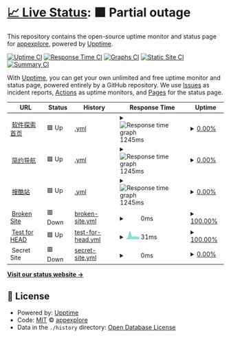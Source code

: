 # [📈 Live Status](https://demo.upptime.js.org): <!--live status--> **🟧 Partial outage**

This repository contains the open-source uptime monitor and status page for [appexplore](https://www.jianavi.com), powered by [Upptime](https://github.com/upptime/upptime).

[![Uptime CI](https://github.com/appexplore/check/workflows/Uptime%20CI/badge.svg)](https://github.com/upptime/upptime/actions?query=workflow%3A%22Uptime+CI%22)
[![Response Time CI](https://github.com/appexplore/check/workflows/Response%20Time%20CI/badge.svg)](https://github.com/upptime/upptime/actions?query=workflow%3A%22Response+Time+CI%22)
[![Graphs CI](https://github.com/appexplore/check/workflows/Graphs%20CI/badge.svg)](https://github.com/upptime/upptime/actions?query=workflow%3A%22Graphs+CI%22)
[![Static Site CI](https://github.com/appexplore/check/workflows/Static%20Site%20CI/badge.svg)](https://github.com/upptime/upptime/actions?query=workflow%3A%22Static+Site+CI%22)
[![Summary CI](https://github.com/appexplore/check/workflows/Summary%20CI/badge.svg)](https://github.com/upptime/upptime/actions?query=workflow%3A%22Summary+CI%22)

With [Upptime](https://upptime.js.org), you can get your own unlimited and free uptime monitor and status page, powered entirely by a GitHub repository. We use [Issues](https://github.com/appexplore/check/issues) as incident reports, [Actions](https://github.com/appexplore/check/actions) as uptime monitors, and [Pages](https://demo.upptime.js.org) for the status page.

<!--start: status pages-->
<!-- This summary is generated by Upptime (https://github.com/upptime/upptime) -->
<!-- Do not edit this manually, your changes will be overwritten -->
<!-- prettier-ignore -->
| URL | Status | History | Response Time | Uptime |
| --- | ------ | ------- | ------------- | ------ |
| <img alt="" src="https://favicons.githubusercontent.com/www.gappts.cn" height="13"> [软件探索首页](https://www.gappts.cn) | 🟩 Up | [.yml](https://github.com/appexplore/check/commits/HEAD/history/.yml) | <details><summary><img alt="Response time graph" src="./graphs//response-time-week.png" height="20"> 1245ms</summary><br><a href="https://appexplore.github.io/check/history/"><img alt="Response time 1150" src="https://img.shields.io/endpoint?url=https%3A%2F%2Fraw.githubusercontent.com%2Fappexplore%2Fcheck%2FHEAD%2Fapi%2F%2Fresponse-time.json"></a><br><a href="https://appexplore.github.io/check/history/"><img alt="24-hour response time 1296" src="https://img.shields.io/endpoint?url=https%3A%2F%2Fraw.githubusercontent.com%2Fappexplore%2Fcheck%2FHEAD%2Fapi%2F%2Fresponse-time-day.json"></a><br><a href="https://appexplore.github.io/check/history/"><img alt="7-day response time 1245" src="https://img.shields.io/endpoint?url=https%3A%2F%2Fraw.githubusercontent.com%2Fappexplore%2Fcheck%2FHEAD%2Fapi%2F%2Fresponse-time-week.json"></a><br><a href="https://appexplore.github.io/check/history/"><img alt="30-day response time 1150" src="https://img.shields.io/endpoint?url=https%3A%2F%2Fraw.githubusercontent.com%2Fappexplore%2Fcheck%2FHEAD%2Fapi%2F%2Fresponse-time-month.json"></a><br><a href="https://appexplore.github.io/check/history/"><img alt="1-year response time 1150" src="https://img.shields.io/endpoint?url=https%3A%2F%2Fraw.githubusercontent.com%2Fappexplore%2Fcheck%2FHEAD%2Fapi%2F%2Fresponse-time-year.json"></a></details> | <details><summary><a href="https://appexplore.github.io/check/history/">0.00%</a></summary><a href="https://appexplore.github.io/check/history/"><img alt="All-time uptime 0.00%" src="https://img.shields.io/endpoint?url=https%3A%2F%2Fraw.githubusercontent.com%2Fappexplore%2Fcheck%2FHEAD%2Fapi%2F%2Fuptime.json"></a><br><a href="https://appexplore.github.io/check/history/"><img alt="24-hour uptime 0.00%" src="https://img.shields.io/endpoint?url=https%3A%2F%2Fraw.githubusercontent.com%2Fappexplore%2Fcheck%2FHEAD%2Fapi%2F%2Fuptime-day.json"></a><br><a href="https://appexplore.github.io/check/history/"><img alt="7-day uptime 0.00%" src="https://img.shields.io/endpoint?url=https%3A%2F%2Fraw.githubusercontent.com%2Fappexplore%2Fcheck%2FHEAD%2Fapi%2F%2Fuptime-week.json"></a><br><a href="https://appexplore.github.io/check/history/"><img alt="30-day uptime 0.00%" src="https://img.shields.io/endpoint?url=https%3A%2F%2Fraw.githubusercontent.com%2Fappexplore%2Fcheck%2FHEAD%2Fapi%2F%2Fuptime-month.json"></a><br><a href="https://appexplore.github.io/check/history/"><img alt="1-year uptime 0.00%" src="https://img.shields.io/endpoint?url=https%3A%2F%2Fraw.githubusercontent.com%2Fappexplore%2Fcheck%2FHEAD%2Fapi%2F%2Fuptime-year.json"></a></details>
| <img alt="" src="https://favicons.githubusercontent.com/www.jianavi.com" height="13"> [简约导航](https://www.jianavi.com) | 🟩 Up | [.yml](https://github.com/appexplore/check/commits/HEAD/history/.yml) | <details><summary><img alt="Response time graph" src="./graphs//response-time-week.png" height="20"> 1245ms</summary><br><a href="https://appexplore.github.io/check/history/"><img alt="Response time 1150" src="https://img.shields.io/endpoint?url=https%3A%2F%2Fraw.githubusercontent.com%2Fappexplore%2Fcheck%2FHEAD%2Fapi%2F%2Fresponse-time.json"></a><br><a href="https://appexplore.github.io/check/history/"><img alt="24-hour response time 1296" src="https://img.shields.io/endpoint?url=https%3A%2F%2Fraw.githubusercontent.com%2Fappexplore%2Fcheck%2FHEAD%2Fapi%2F%2Fresponse-time-day.json"></a><br><a href="https://appexplore.github.io/check/history/"><img alt="7-day response time 1245" src="https://img.shields.io/endpoint?url=https%3A%2F%2Fraw.githubusercontent.com%2Fappexplore%2Fcheck%2FHEAD%2Fapi%2F%2Fresponse-time-week.json"></a><br><a href="https://appexplore.github.io/check/history/"><img alt="30-day response time 1150" src="https://img.shields.io/endpoint?url=https%3A%2F%2Fraw.githubusercontent.com%2Fappexplore%2Fcheck%2FHEAD%2Fapi%2F%2Fresponse-time-month.json"></a><br><a href="https://appexplore.github.io/check/history/"><img alt="1-year response time 1150" src="https://img.shields.io/endpoint?url=https%3A%2F%2Fraw.githubusercontent.com%2Fappexplore%2Fcheck%2FHEAD%2Fapi%2F%2Fresponse-time-year.json"></a></details> | <details><summary><a href="https://appexplore.github.io/check/history/">0.00%</a></summary><a href="https://appexplore.github.io/check/history/"><img alt="All-time uptime 0.00%" src="https://img.shields.io/endpoint?url=https%3A%2F%2Fraw.githubusercontent.com%2Fappexplore%2Fcheck%2FHEAD%2Fapi%2F%2Fuptime.json"></a><br><a href="https://appexplore.github.io/check/history/"><img alt="24-hour uptime 0.00%" src="https://img.shields.io/endpoint?url=https%3A%2F%2Fraw.githubusercontent.com%2Fappexplore%2Fcheck%2FHEAD%2Fapi%2F%2Fuptime-day.json"></a><br><a href="https://appexplore.github.io/check/history/"><img alt="7-day uptime 0.00%" src="https://img.shields.io/endpoint?url=https%3A%2F%2Fraw.githubusercontent.com%2Fappexplore%2Fcheck%2FHEAD%2Fapi%2F%2Fuptime-week.json"></a><br><a href="https://appexplore.github.io/check/history/"><img alt="30-day uptime 0.00%" src="https://img.shields.io/endpoint?url=https%3A%2F%2Fraw.githubusercontent.com%2Fappexplore%2Fcheck%2FHEAD%2Fapi%2F%2Fuptime-month.json"></a><br><a href="https://appexplore.github.io/check/history/"><img alt="1-year uptime 0.00%" src="https://img.shields.io/endpoint?url=https%3A%2F%2Fraw.githubusercontent.com%2Fappexplore%2Fcheck%2FHEAD%2Fapi%2F%2Fuptime-year.json"></a></details>
| <img alt="" src="https://favicons.githubusercontent.com/www.soukuzhan.com" height="13"> [搜酷站](https://www.soukuzhan.com) | 🟩 Up | [.yml](https://github.com/appexplore/check/commits/HEAD/history/.yml) | <details><summary><img alt="Response time graph" src="./graphs//response-time-week.png" height="20"> 1245ms</summary><br><a href="https://appexplore.github.io/check/history/"><img alt="Response time 1150" src="https://img.shields.io/endpoint?url=https%3A%2F%2Fraw.githubusercontent.com%2Fappexplore%2Fcheck%2FHEAD%2Fapi%2F%2Fresponse-time.json"></a><br><a href="https://appexplore.github.io/check/history/"><img alt="24-hour response time 1296" src="https://img.shields.io/endpoint?url=https%3A%2F%2Fraw.githubusercontent.com%2Fappexplore%2Fcheck%2FHEAD%2Fapi%2F%2Fresponse-time-day.json"></a><br><a href="https://appexplore.github.io/check/history/"><img alt="7-day response time 1245" src="https://img.shields.io/endpoint?url=https%3A%2F%2Fraw.githubusercontent.com%2Fappexplore%2Fcheck%2FHEAD%2Fapi%2F%2Fresponse-time-week.json"></a><br><a href="https://appexplore.github.io/check/history/"><img alt="30-day response time 1150" src="https://img.shields.io/endpoint?url=https%3A%2F%2Fraw.githubusercontent.com%2Fappexplore%2Fcheck%2FHEAD%2Fapi%2F%2Fresponse-time-month.json"></a><br><a href="https://appexplore.github.io/check/history/"><img alt="1-year response time 1150" src="https://img.shields.io/endpoint?url=https%3A%2F%2Fraw.githubusercontent.com%2Fappexplore%2Fcheck%2FHEAD%2Fapi%2F%2Fresponse-time-year.json"></a></details> | <details><summary><a href="https://appexplore.github.io/check/history/">0.00%</a></summary><a href="https://appexplore.github.io/check/history/"><img alt="All-time uptime 0.00%" src="https://img.shields.io/endpoint?url=https%3A%2F%2Fraw.githubusercontent.com%2Fappexplore%2Fcheck%2FHEAD%2Fapi%2F%2Fuptime.json"></a><br><a href="https://appexplore.github.io/check/history/"><img alt="24-hour uptime 0.00%" src="https://img.shields.io/endpoint?url=https%3A%2F%2Fraw.githubusercontent.com%2Fappexplore%2Fcheck%2FHEAD%2Fapi%2F%2Fuptime-day.json"></a><br><a href="https://appexplore.github.io/check/history/"><img alt="7-day uptime 0.00%" src="https://img.shields.io/endpoint?url=https%3A%2F%2Fraw.githubusercontent.com%2Fappexplore%2Fcheck%2FHEAD%2Fapi%2F%2Fuptime-week.json"></a><br><a href="https://appexplore.github.io/check/history/"><img alt="30-day uptime 0.00%" src="https://img.shields.io/endpoint?url=https%3A%2F%2Fraw.githubusercontent.com%2Fappexplore%2Fcheck%2FHEAD%2Fapi%2F%2Fuptime-month.json"></a><br><a href="https://appexplore.github.io/check/history/"><img alt="1-year uptime 0.00%" src="https://img.shields.io/endpoint?url=https%3A%2F%2Fraw.githubusercontent.com%2Fappexplore%2Fcheck%2FHEAD%2Fapi%2F%2Fuptime-year.json"></a></details>
| <img alt="" src="https://favicons.githubusercontent.com/thissitedoesnotexist.com" height="13"> [Broken Site](https://thissitedoesnotexist.com) | 🟥 Down | [broken-site.yml](https://github.com/appexplore/check/commits/HEAD/history/broken-site.yml) | <details><summary><img alt="Response time graph" src="./graphs/broken-site/response-time-week.png" height="20"> 0ms</summary><br><a href="https://appexplore.github.io/check/history/broken-site"><img alt="Response time 0" src="https://img.shields.io/endpoint?url=https%3A%2F%2Fraw.githubusercontent.com%2Fappexplore%2Fcheck%2FHEAD%2Fapi%2Fbroken-site%2Fresponse-time.json"></a><br><a href="https://appexplore.github.io/check/history/broken-site"><img alt="24-hour response time 0" src="https://img.shields.io/endpoint?url=https%3A%2F%2Fraw.githubusercontent.com%2Fappexplore%2Fcheck%2FHEAD%2Fapi%2Fbroken-site%2Fresponse-time-day.json"></a><br><a href="https://appexplore.github.io/check/history/broken-site"><img alt="7-day response time 0" src="https://img.shields.io/endpoint?url=https%3A%2F%2Fraw.githubusercontent.com%2Fappexplore%2Fcheck%2FHEAD%2Fapi%2Fbroken-site%2Fresponse-time-week.json"></a><br><a href="https://appexplore.github.io/check/history/broken-site"><img alt="30-day response time 0" src="https://img.shields.io/endpoint?url=https%3A%2F%2Fraw.githubusercontent.com%2Fappexplore%2Fcheck%2FHEAD%2Fapi%2Fbroken-site%2Fresponse-time-month.json"></a><br><a href="https://appexplore.github.io/check/history/broken-site"><img alt="1-year response time 0" src="https://img.shields.io/endpoint?url=https%3A%2F%2Fraw.githubusercontent.com%2Fappexplore%2Fcheck%2FHEAD%2Fapi%2Fbroken-site%2Fresponse-time-year.json"></a></details> | <details><summary><a href="https://appexplore.github.io/check/history/broken-site">100.00%</a></summary><a href="https://appexplore.github.io/check/history/broken-site"><img alt="All-time uptime 100.00%" src="https://img.shields.io/endpoint?url=https%3A%2F%2Fraw.githubusercontent.com%2Fappexplore%2Fcheck%2FHEAD%2Fapi%2Fbroken-site%2Fuptime.json"></a><br><a href="https://appexplore.github.io/check/history/broken-site"><img alt="24-hour uptime 100.00%" src="https://img.shields.io/endpoint?url=https%3A%2F%2Fraw.githubusercontent.com%2Fappexplore%2Fcheck%2FHEAD%2Fapi%2Fbroken-site%2Fuptime-day.json"></a><br><a href="https://appexplore.github.io/check/history/broken-site"><img alt="7-day uptime 100.00%" src="https://img.shields.io/endpoint?url=https%3A%2F%2Fraw.githubusercontent.com%2Fappexplore%2Fcheck%2FHEAD%2Fapi%2Fbroken-site%2Fuptime-week.json"></a><br><a href="https://appexplore.github.io/check/history/broken-site"><img alt="30-day uptime 100.00%" src="https://img.shields.io/endpoint?url=https%3A%2F%2Fraw.githubusercontent.com%2Fappexplore%2Fcheck%2FHEAD%2Fapi%2Fbroken-site%2Fuptime-month.json"></a><br><a href="https://appexplore.github.io/check/history/broken-site"><img alt="1-year uptime 100.00%" src="https://img.shields.io/endpoint?url=https%3A%2F%2Fraw.githubusercontent.com%2Fappexplore%2Fcheck%2FHEAD%2Fapi%2Fbroken-site%2Fuptime-year.json"></a></details>
| <img alt="" src="https://favicons.githubusercontent.com/www.google.com" height="13"> [Test for HEAD](https://www.google.com) | 🟩 Up | [test-for-head.yml](https://github.com/appexplore/check/commits/HEAD/history/test-for-head.yml) | <details><summary><img alt="Response time graph" src="./graphs/test-for-head/response-time-week.png" height="20"> 31ms</summary><br><a href="https://appexplore.github.io/check/history/test-for-head"><img alt="Response time 55" src="https://img.shields.io/endpoint?url=https%3A%2F%2Fraw.githubusercontent.com%2Fappexplore%2Fcheck%2FHEAD%2Fapi%2Ftest-for-head%2Fresponse-time.json"></a><br><a href="https://appexplore.github.io/check/history/test-for-head"><img alt="24-hour response time 22" src="https://img.shields.io/endpoint?url=https%3A%2F%2Fraw.githubusercontent.com%2Fappexplore%2Fcheck%2FHEAD%2Fapi%2Ftest-for-head%2Fresponse-time-day.json"></a><br><a href="https://appexplore.github.io/check/history/test-for-head"><img alt="7-day response time 31" src="https://img.shields.io/endpoint?url=https%3A%2F%2Fraw.githubusercontent.com%2Fappexplore%2Fcheck%2FHEAD%2Fapi%2Ftest-for-head%2Fresponse-time-week.json"></a><br><a href="https://appexplore.github.io/check/history/test-for-head"><img alt="30-day response time 55" src="https://img.shields.io/endpoint?url=https%3A%2F%2Fraw.githubusercontent.com%2Fappexplore%2Fcheck%2FHEAD%2Fapi%2Ftest-for-head%2Fresponse-time-month.json"></a><br><a href="https://appexplore.github.io/check/history/test-for-head"><img alt="1-year response time 55" src="https://img.shields.io/endpoint?url=https%3A%2F%2Fraw.githubusercontent.com%2Fappexplore%2Fcheck%2FHEAD%2Fapi%2Ftest-for-head%2Fresponse-time-year.json"></a></details> | <details><summary><a href="https://appexplore.github.io/check/history/test-for-head">100.00%</a></summary><a href="https://appexplore.github.io/check/history/test-for-head"><img alt="All-time uptime 100.00%" src="https://img.shields.io/endpoint?url=https%3A%2F%2Fraw.githubusercontent.com%2Fappexplore%2Fcheck%2FHEAD%2Fapi%2Ftest-for-head%2Fuptime.json"></a><br><a href="https://appexplore.github.io/check/history/test-for-head"><img alt="24-hour uptime 100.00%" src="https://img.shields.io/endpoint?url=https%3A%2F%2Fraw.githubusercontent.com%2Fappexplore%2Fcheck%2FHEAD%2Fapi%2Ftest-for-head%2Fuptime-day.json"></a><br><a href="https://appexplore.github.io/check/history/test-for-head"><img alt="7-day uptime 100.00%" src="https://img.shields.io/endpoint?url=https%3A%2F%2Fraw.githubusercontent.com%2Fappexplore%2Fcheck%2FHEAD%2Fapi%2Ftest-for-head%2Fuptime-week.json"></a><br><a href="https://appexplore.github.io/check/history/test-for-head"><img alt="30-day uptime 100.00%" src="https://img.shields.io/endpoint?url=https%3A%2F%2Fraw.githubusercontent.com%2Fappexplore%2Fcheck%2FHEAD%2Fapi%2Ftest-for-head%2Fuptime-month.json"></a><br><a href="https://appexplore.github.io/check/history/test-for-head"><img alt="1-year uptime 100.00%" src="https://img.shields.io/endpoint?url=https%3A%2F%2Fraw.githubusercontent.com%2Fappexplore%2Fcheck%2FHEAD%2Fapi%2Ftest-for-head%2Fuptime-year.json"></a></details>
| <img alt="" src="https://favicons.githubusercontent.com/null" height="13"> Secret Site | 🟥 Down | [secret-site.yml](https://github.com/appexplore/check/commits/HEAD/history/secret-site.yml) | <details><summary><img alt="Response time graph" src="./graphs/secret-site/response-time-week.png" height="20"> 0ms</summary><br><a href="https://appexplore.github.io/check/history/secret-site"><img alt="Response time 0" src="https://img.shields.io/endpoint?url=https%3A%2F%2Fraw.githubusercontent.com%2Fappexplore%2Fcheck%2FHEAD%2Fapi%2Fsecret-site%2Fresponse-time.json"></a><br><a href="https://appexplore.github.io/check/history/secret-site"><img alt="24-hour response time 0" src="https://img.shields.io/endpoint?url=https%3A%2F%2Fraw.githubusercontent.com%2Fappexplore%2Fcheck%2FHEAD%2Fapi%2Fsecret-site%2Fresponse-time-day.json"></a><br><a href="https://appexplore.github.io/check/history/secret-site"><img alt="7-day response time 0" src="https://img.shields.io/endpoint?url=https%3A%2F%2Fraw.githubusercontent.com%2Fappexplore%2Fcheck%2FHEAD%2Fapi%2Fsecret-site%2Fresponse-time-week.json"></a><br><a href="https://appexplore.github.io/check/history/secret-site"><img alt="30-day response time 0" src="https://img.shields.io/endpoint?url=https%3A%2F%2Fraw.githubusercontent.com%2Fappexplore%2Fcheck%2FHEAD%2Fapi%2Fsecret-site%2Fresponse-time-month.json"></a><br><a href="https://appexplore.github.io/check/history/secret-site"><img alt="1-year response time 0" src="https://img.shields.io/endpoint?url=https%3A%2F%2Fraw.githubusercontent.com%2Fappexplore%2Fcheck%2FHEAD%2Fapi%2Fsecret-site%2Fresponse-time-year.json"></a></details> | <details><summary><a href="https://appexplore.github.io/check/history/secret-site">0.00%</a></summary><a href="https://appexplore.github.io/check/history/secret-site"><img alt="All-time uptime 90.53%" src="https://img.shields.io/endpoint?url=https%3A%2F%2Fraw.githubusercontent.com%2Fappexplore%2Fcheck%2FHEAD%2Fapi%2Fsecret-site%2Fuptime.json"></a><br><a href="https://appexplore.github.io/check/history/secret-site"><img alt="24-hour uptime 0.00%" src="https://img.shields.io/endpoint?url=https%3A%2F%2Fraw.githubusercontent.com%2Fappexplore%2Fcheck%2FHEAD%2Fapi%2Fsecret-site%2Fuptime-day.json"></a><br><a href="https://appexplore.github.io/check/history/secret-site"><img alt="7-day uptime 0.00%" src="https://img.shields.io/endpoint?url=https%3A%2F%2Fraw.githubusercontent.com%2Fappexplore%2Fcheck%2FHEAD%2Fapi%2Fsecret-site%2Fuptime-week.json"></a><br><a href="https://appexplore.github.io/check/history/secret-site"><img alt="30-day uptime 34.11%" src="https://img.shields.io/endpoint?url=https%3A%2F%2Fraw.githubusercontent.com%2Fappexplore%2Fcheck%2FHEAD%2Fapi%2Fsecret-site%2Fuptime-month.json"></a><br><a href="https://appexplore.github.io/check/history/secret-site"><img alt="1-year uptime 90.53%" src="https://img.shields.io/endpoint?url=https%3A%2F%2Fraw.githubusercontent.com%2Fappexplore%2Fcheck%2FHEAD%2Fapi%2Fsecret-site%2Fuptime-year.json"></a></details>

<!--end: status pages-->

[**Visit our status website →**](https://demo.upptime.js.org)

## 📄 License

- Powered by: [Upptime](https://github.com/upptime/upptime)
- Code: [MIT](./LICENSE) © [appexplore](https://www.jianavi.com)
- Data in the `./history` directory: [Open Database License](https://opendatacommons.org/licenses/odbl/1-0/)
